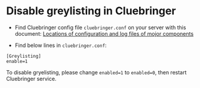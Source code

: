 # Disable greylisting in Cluebringer

* Find Cluebringer config file `cluebringer.conf` on your server with this
  document: [Locations of configuration and log files of mojor components](./file.locations.html#cluebringer)

* Find below lines in `cluebringer.conf`:

```
[Greylisting]
enable=1
```

To disable gryelisting, please change `enabled=1` to `enabled=0`, then restart
Cluebringer service.
